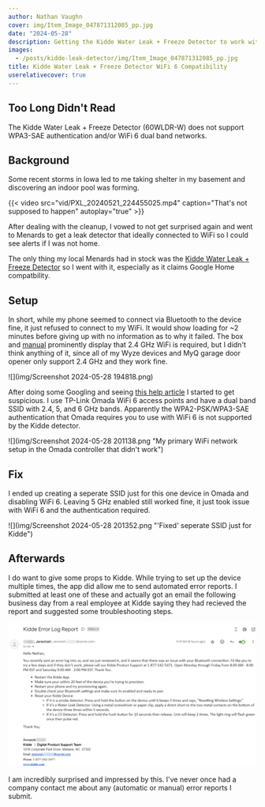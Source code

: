 ```yaml
---
author: Nathan Vaughn
cover: img/Item_Image_047871312085_pp.jpg
date: "2024-05-28"
description: Getting the Kidde Water Leak + Freeze Detector to work with my WiFi was much harder than it needed to be.
images:
  - /posts/kidde-leak-detector/img/Item_Image_047871312085_pp.jpg
title: Kidde Water Leak + Freeze Detector WiFi 6 Compatibility
userelativecover: true
---
```


## Too Long Didn't Read

The Kidde Water Leak + Freeze Detector (60WLDR-W) does not support WPA3-SAE
authentication and/or WiFi 6 dual band networks.

## Background

Some recent storms in Iowa led to me taking shelter in my basement and discovering
an indoor pool was forming.

{{< video src="vid/PXL_20240521_224455025.mp4" caption="That's not supposed to happen" autoplay="true" >}}

After dealing with the cleanup, I vowed to not get surprised again and went to
Menards to get a leak detector that ideally connected to WiFi so I could see
alerts if I was not home.

The only thing my local Menards had in stock was the
[Kidde Water Leak + Freeze Detector](https://www.kidde.com/home-safety/en/us/products/smart-home/smart-water-leak-freeze-detector/)
so I went with it, especially as it claims Google Home compatbility.

## Setup

In short, while my phone seemed to connect via Bluetooth to the device fine,
it just refused to connect to my WiFi. It would show loading for ~2 minutes before giving
up with no information as to why it failed.
The box and [manual](https://www.shareddocs.com/hvac/docs/2001/Public/02/product-detail-sheet-60WLDR-W.pdf)
prominently display that
2.4 GHz WiFi is required, but I didn't think anything of it, since all of
my Wyze devices and MyQ garage door opener only support 2.4 GHz and they work fine.

![](img/Screenshot 2024-05-28 194818.png)

After doing some Googling and seeing
[this help article](https://help.kidde.com/hc/en/6-kidde/faq/801-how-can-i-ensure-my-wi-fi-network-is-on-a-compatible-2-4-ghz-band/)
I started to get suspicious. I use TP-Link Omada WiFi 6 access points and have
a dual band SSID with 2.4, 5, and 6 GHz bands. Apparently the WPA2-PSK/WPA3-SAE
authentication that Omada requires you to use with WiFi 6 is not supported by the
Kidde detector.

![](img/Screenshot 2024-05-28 201138.png "My primary WiFi network setup in the Omada controller that didn't work")

## Fix

I ended up creating a seperate SSID just for this one device in Omada and disabling
WiFi 6. Leaving 5 GHz enabled still worked fine, it just took issue with WiFi 6 and
the authentication required.

![](img/Screenshot 2024-05-28 201352.png "'Fixed' seperate SSID just for Kidde")

## Afterwards

I do want to give some props to Kidde. While trying to set up the device multiple times,
the app did allow me to send automated error reports. I submitted at least one of these
and actually got an email the following business day from a real employee
at Kidde saying they had recieved the report and suggested some troubleshooting steps.

![](img/kidde_email.jpg "Email I recieved from Kidde")

I am incredibly surprised and impressed by this. I've never once had a company
contact me about any (automatic or manual) error reports I submit.
